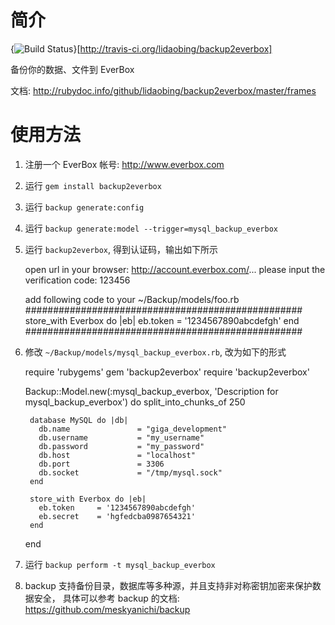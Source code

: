 # 简介

{<img src="https://secure.travis-ci.org/lidaobing/backup2everbox.png?branch=master" alt="Build Status" />}[http://travis-ci.org/lidaobing/backup2everbox]

备份你的数据、文件到 EverBox

文档: http://rubydoc.info/github/lidaobing/backup2everbox/master/frames

# 使用方法

1. 注册一个 EverBox 帐号: http://www.everbox.com

2. 运行 `gem install backup2everbox`

3. 运行 `backup generate:config`

4. 运行 `backup generate:model --trigger=mysql_backup_everbox`

5. 运行 `backup2everbox`, 得到认证码，输出如下所示

      open url in your browser: http://account.everbox.com/...
      please input the verification code: 123456

      add following code to your ~/Backup/models/foo.rb
      ##################################################
        store_with Everbox do |eb|
          eb.token     = '1234567890abcdefgh'
        end
      ##################################################

6. 修改 `~/Backup/models/mysql_backup_everbox.rb`, 改为如下的形式

      require 'rubygems'
      gem 'backup2everbox'
      require 'backup2everbox'

      Backup::Model.new(:mysql_backup_everbox, 'Description for mysql_backup_everbox') do
        split_into_chunks_of 250

        database MySQL do |db|
          db.name               = "giga_development"
          db.username           = "my_username"
          db.password           = "my_password"
          db.host               = "localhost"
          db.port               = 3306
          db.socket             = "/tmp/mysql.sock"
        end

        store_with Everbox do |eb|
          eb.token     = '1234567890abcdefgh'
          eb.secret    = 'hgfedcba0987654321'
        end
      end

7. 运行 `backup perform -t mysql_backup_everbox`

8. backup 支持备份目录，数据库等多种源，并且支持非对称密钥加密来保护数据安全，
   具体可以参考 backup 的文档: https://github.com/meskyanichi/backup
